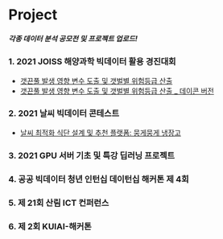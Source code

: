 # **Project**
##### 각종 데이터 분석 공모전 및 프로젝트 업로드!

### 1. 2021 JOISS 해양과학 빅데이터 활용 경진대회
- [갯끈풀 발생 영향 변수 도출 및 갯벌별 위험등급 산출](https://github.com/Koo-BM/DACON-JOISS)
- [갯끈풀 발생 영향 변수 도출 및 갯벌별 위험등급 산출 _ 데이콘 버전](https://dacon.io/competitions/official/235793/codeshare/3664?page=1&dtype=recent)

### 2. 2021 날씨 빅데이터 콘테스트
- [날씨 최적화 식단 설계 및 추천 플랫폼: 뭉게뭉게 냉장고](https://github.com/Koo-BM/weather_contest)

### 3. 2021 GPU 서버 기초 및 특강 딥러닝 프로젝트

### 4. 공공 빅데이터 청년 인턴십 데이턴십 해커톤 제 4회

### 5. 제 21회 산림 ICT 컨퍼런스

### 6. 제 2회 KUIAI-해커톤
